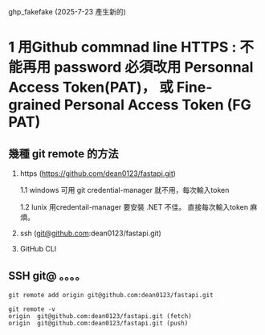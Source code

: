 ghp_fakefake
(2025-7-23 產生新的) 


# 1 用Github commnad line HTTPS : 不能再用 password 必須改用 Personnal Access Token(PAT)， 或 Fine-grained Personal Access Token (FG PAT)


## 幾種 git remote 的方法 

1. https (https://github.com/dean0123/fastapi.git)

    1.1 windows 可用 git credential-manager 就不用，每次輸入token

    1.2 lunix 用credentail-manager 要安裝 .NET 不佳。 直接每次輸入token 麻煩。

2. ssh (git@github.com:dean0123/fastapi.git)


3. GitHub CLI






## SSH git@ 。。。。
``` 
git remote add origin git@github.com:dean0123/fastapi.git
```
```
git remote -v
origin  git@github.com:dean0123/fastapi.git (fetch)
origin  git@github.com:dean0123/fastapi.git (push)
```
